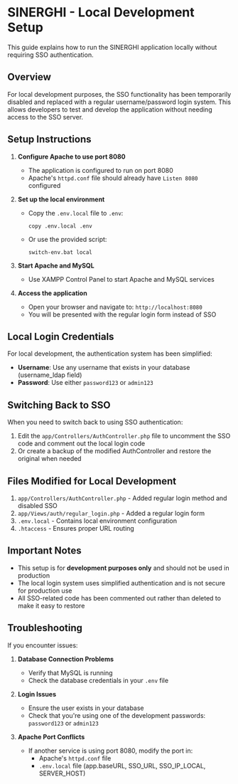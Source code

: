 # SINERGHI - Local Development Setup

This guide explains how to run the SINERGHI application locally without requiring SSO authentication.

## Overview

For local development purposes, the SSO functionality has been temporarily disabled and replaced with a regular username/password login system. This allows developers to test and develop the application without needing access to the SSO server.

## Setup Instructions

1. **Configure Apache to use port 8080**
   - The application is configured to run on port 8080
   - Apache's `httpd.conf` file should already have `Listen 8080` configured

2. **Set up the local environment**
   - Copy the `.env.local` file to `.env`:
     ```
     copy .env.local .env
     ```
   - Or use the provided script:
     ```
     switch-env.bat local
     ```

3. **Start Apache and MySQL**
   - Use XAMPP Control Panel to start Apache and MySQL services

4. **Access the application**
   - Open your browser and navigate to: `http://localhost:8080`
   - You will be presented with the regular login form instead of SSO

## Local Login Credentials

For local development, the authentication system has been simplified:

- **Username**: Use any username that exists in your database (username_ldap field)
- **Password**: Use either `password123` or `admin123`

## Switching Back to SSO

When you need to switch back to using SSO authentication:

1. Edit the `app/Controllers/AuthController.php` file to uncomment the SSO code and comment out the local login code
2. Or create a backup of the modified AuthController and restore the original when needed

## Files Modified for Local Development

1. `app/Controllers/AuthController.php` - Added regular login method and disabled SSO
2. `app/Views/auth/regular_login.php` - Added a regular login form
3. `.env.local` - Contains local environment configuration
4. `.htaccess` - Ensures proper URL routing

## Important Notes

- This setup is for **development purposes only** and should not be used in production
- The local login system uses simplified authentication and is not secure for production use
- All SSO-related code has been commented out rather than deleted to make it easy to restore

## Troubleshooting

If you encounter issues:

1. **Database Connection Problems**
   - Verify that MySQL is running
   - Check the database credentials in your `.env` file

2. **Login Issues**
   - Ensure the user exists in your database
   - Check that you're using one of the development passwords: `password123` or `admin123`

3. **Apache Port Conflicts**
   - If another service is using port 8080, modify the port in:
     - Apache's `httpd.conf` file
     - `.env.local` file (app.baseURL, SSO_URL, SSO_IP_LOCAL, SERVER_HOST)
